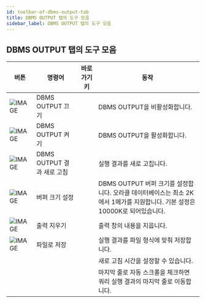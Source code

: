 ```yaml
---
id: toolbar-of-dbms-output-tab
title: DBMS OUTPUT 탭의 도구 모음
sidebar_label: DBMS OUTPUT 탭의 도구 모음
---
```


## DBMS OUTPUT 탭의 도구 모음

| 버튼 | 명령어 | 바로 가기 키 | 동작 |
| --- | --- | --- | --- |
| ![IMAGE](https://s3.ap-northeast-2.amazonaws.com/sqlgate-manual-content/24C27D09F0BD97C9A95474DBCF858A10.jpg) | DBMS OUTPUT 끄기| | DBMS OUTPUT을 비활성화합니다. |
| ![IMAGE](https://s3.ap-northeast-2.amazonaws.com/sqlgate-manual-content/4A5C96A673660B4FFCE1C49D2D740273.jpg)| DBMS OUTPUT 켜기| | DBMS OUTPUT을 활성화합니다. |
| ![IMAGE](https://s3.ap-northeast-2.amazonaws.com/sqlgate-manual-content/7769FBA2E28842B9ED0E7AB9BCDCB381.jpg) | DBMS OUTPUT 결과 새로 고침| | 실행 결과를 새로 고칩니다. |
| ![IMAGE](https://s3.ap-northeast-2.amazonaws.com/sqlgate-manual-content/6E81E9E388839D0E0FD5E3B0DC6BBAD7.jpg) | 버퍼 크기 설정| | DBMS OUTPUT 버퍼 크기를 설정합니다. 오라클 데이터베이스는 최소 2K에서 1메가를 지원합니다. 기본 설정은 10000K로 되어있습니다.|
| ![IMAGE](https://s3.ap-northeast-2.amazonaws.com/sqlgate-manual-content/06D79AC3E46F1C8F152ED5D0058B6A15.jpg) | 출력 지우기| | 출력 창의 내용을 지웁니다.|
| ![IMAGE](https://s3.ap-northeast-2.amazonaws.com/sqlgate-manual-content/B4E338254BC06D0D6A587D6E6F16522F.jpg) | 파일로 저장| | 실행 결과를 파일 형식에 맞춰 저장합니다. |
| | | | 새로 고침 시간을 설정할 수 있습니다. |
| | | | 마지막 줄로 자동 스크롤을 체크하면 쿼리 실행 결과의 마지막 줄로 이동합니다. |